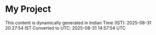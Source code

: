 # My Project

This content is dynamically generated in Indian Time (IST): 2025-08-31 20:27:54 IST
Converted to UTC: 2025-08-31 14:57:54 UTC
